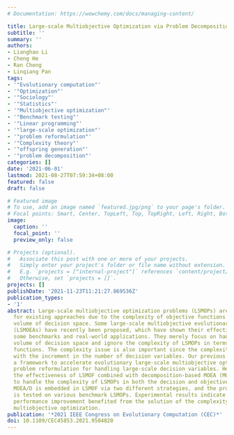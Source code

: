 ```yaml
---
# Documentation: https://wowchemy.com/docs/managing-content/

title: Large-scale Multiobjective Optimization via Problem Decomposition and Reformulation
subtitle: ''
summary: ''
authors:
- Lianghao Li
- Cheng He
- Ran Cheng
- Linqiang Pan
tags:
- '"Evolutionary computation"'
- '"Optimization"'
- '"Sociology"'
- '"Statistics"'
- '"Multiobjective optimization"'
- '"Benchmark testing"'
- '"Linear programming"'
- '"large-scale optimization"'
- '"problem reformulation"'
- '"Complexity theory"'
- '"offspring generation"'
- '"problem decomposition"'
categories: []
date: '2021-06-01'
lastmod: 2021-08-27T07:59:34+08:00
featured: false
draft: false

# Featured image
# To use, add an image named `featured.jpg/png` to your page's folder.
# Focal points: Smart, Center, TopLeft, Top, TopRight, Left, Right, BottomLeft, Bottom, BottomRight.
image:
  caption: ''
  focal_point: ''
  preview_only: false

# Projects (optional).
#   Associate this post with one or more of your projects.
#   Simply enter your project's folder or file name without extension.
#   E.g. `projects = ["internal-project"]` references `content/project/deep-learning/index.md`.
#   Otherwise, set `projects = []`.
projects: []
publishDate: '2021-11-23T11:21:27.869536Z'
publication_types:
- '1'
abstract: Large-scale multiobjective optimization problems (LSMOPs) are challenging
  for existing approaches due to the complexity of objective functions and the massive
  volume of decision space. Some large-scale multiobjective evolutionary algorithms
  (LSMOEAs) have recently been proposed, which have shown their effectiveness in solving
  some benchmarks and real-world applications. They merely focus on handling the massive
  volume of decision space and ignore the complexity of LSMOPs in terms of objective
  functions. The complexity issue is also important since the complexity grows along
  with the increment in the number of decision variables. Our previous study proposed
  a framework to accelerate evolutionary large-scale multiobjective optimization via
  problem reformulation for handling large-scale decision variables. Here, we investigate
  the effectiveness of LSMOF combined with decomposition-based MOEA (MOEA/D), aiming
  to handle the complexity of LSMOPs in both the decision and objective spaces. Specifically,
  MOEA/D is embedded in LSMOF via two different strategies, and the proposed algorithm
  is tested on various benchmark LSMOPs. Experimental results indicate the encouraging
  performance improvement benefited from the solution of the complexity issue in large-scale
  multiobjective optimization.
publication: '*2021 IEEE Congress on Evolutionary Computation (CEC)*'
doi: 10.1109/CEC45853.2021.9504820
---
```


